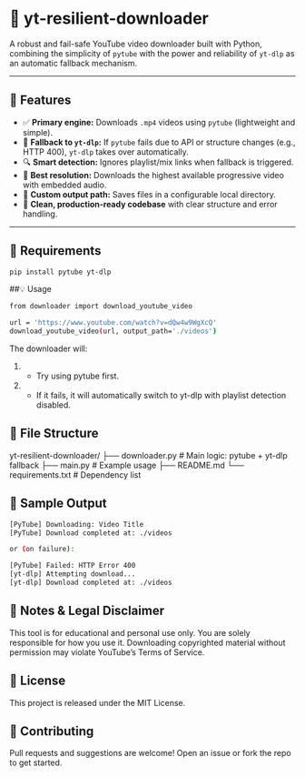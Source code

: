 # 🎥 yt-resilient-downloader

A robust and fail-safe YouTube video downloader built with Python, combining the simplicity of `pytube` with the power and reliability of `yt-dlp` as an automatic fallback mechanism.

---

## 🚀 Features

- ✅ **Primary engine:** Downloads `.mp4` videos using `pytube` (lightweight and simple).
- 🔁 **Fallback to `yt-dlp`:** If `pytube` fails due to API or structure changes (e.g., HTTP 400), `yt-dlp` takes over automatically.
- 🔍 **Smart detection:** Ignores playlist/mix links when fallback is triggered.
- 🧠 **Best resolution:** Downloads the highest available progressive video with embedded audio.
- 📂 **Custom output path:** Saves files in a configurable local directory.
- 💼 **Clean, production-ready codebase** with clear structure and error handling.

---

## 🧰 Requirements

```bash
pip install pytube yt-dlp
```


##💡 Usage
```bash
from downloader import download_youtube_video

url = 'https://www.youtube.com/watch?v=dQw4w9WgXcQ'
download_youtube_video(url, output_path='./videos')
```

The downloader will:
1. - Try using pytube first.
2. - If it fails, it will automatically switch to yt-dlp with playlist detection disabled.

## 📁 File Structure
yt-resilient-downloader/
├── downloader.py        # Main logic: pytube + yt-dlp fallback
├── main.py              # Example usage
├── README.md
└── requirements.txt     # Dependency list

## 🧪 Sample Output

```bash
[PyTube] Downloading: Video Title
[PyTube] Download completed at: ./videos

or (on failure):

[PyTube] Failed: HTTP Error 400
[yt-dlp] Attempting download...
[yt-dlp] Download completed at: ./videos
```

## 🛑 Notes & Legal Disclaimer
This tool is for educational and personal use only.
You are solely responsible for how you use it.
Downloading copyrighted material without permission may violate YouTube’s Terms of Service.


## 📜 License
This project is released under the MIT License.

## 🤝 Contributing
Pull requests and suggestions are welcome! Open an issue or fork the repo to get started.
